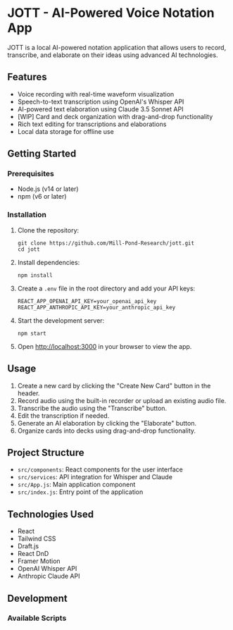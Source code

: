 # JOTT - AI-Powered Voice Notation App

JOTT is a local AI-powered notation application that allows users to record, transcribe, and elaborate on their ideas using advanced AI technologies.

## Features

- Voice recording with real-time waveform visualization
- Speech-to-text transcription using OpenAI's Whisper API
- AI-powered text elaboration using Claude 3.5 Sonnet API
- [WIP] Card and deck organization with drag-and-drop functionality
- Rich text editing for transcriptions and elaborations
- Local data storage for offline use

## Getting Started

### Prerequisites

- Node.js (v14 or later)
- npm (v6 or later)

### Installation

1. Clone the repository:
   ```
   git clone https://github.com/Mill-Pond-Research/jott.git
   cd jott
   ```

2. Install dependencies:
   ```
   npm install
   ```

3. Create a `.env` file in the root directory and add your API keys:
   ```
   REACT_APP_OPENAI_API_KEY=your_openai_api_key
   REACT_APP_ANTHROPIC_API_KEY=your_anthropic_api_key
   ```

4. Start the development server:
   ```
   npm start
   ```

5. Open [http://localhost:3000](http://localhost:3000) in your browser to view the app.

## Usage

1. Create a new card by clicking the "Create New Card" button in the header.
2. Record audio using the built-in recorder or upload an existing audio file.
3. Transcribe the audio using the "Transcribe" button.
4. Edit the transcription if needed.
5. Generate an AI elaboration by clicking the "Elaborate" button.
6. Organize cards into decks using drag-and-drop functionality.

## Project Structure

- `src/components`: React components for the user interface
- `src/services`: API integration for Whisper and Claude
- `src/App.js`: Main application component
- `src/index.js`: Entry point of the application

## Technologies Used

- React
- Tailwind CSS
- Draft.js
- React DnD
- Framer Motion
- OpenAI Whisper API
- Anthropic Claude API

## Development

### Available Scripts
